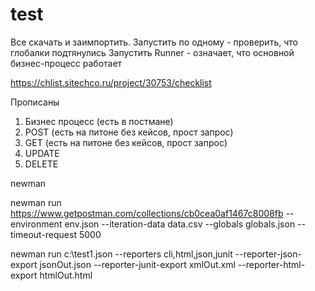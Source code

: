 # test
Все скачать и заимпортить. 
Запустить по одному - проверить, что глобалки подтянулись
Запустить Runner - означает, что основной бизнес-процесс работает

https://chlist.sitechco.ru/project/30753/checklist

Прописаны
1. Бизнес процесс (есть в постмане)
2. POST (есть на питоне без кейсов, прост запрос)
3. GET (есть на питоне без кейсов, прост запрос)
4. UPDATE
5. DELETE



newman

newman run https://www.getpostman.com/collections/cb0cea0af1467c8008fb --environment env.json --iteration-data data.csv --globals globals.json --timeout-request 5000

newman run c:\test1.json --reporters cli,html,json,junit --reporter-json-export jsonOut.json --reporter-junit-export xmlOut.xml --reporter-html-export htmlOut.html
